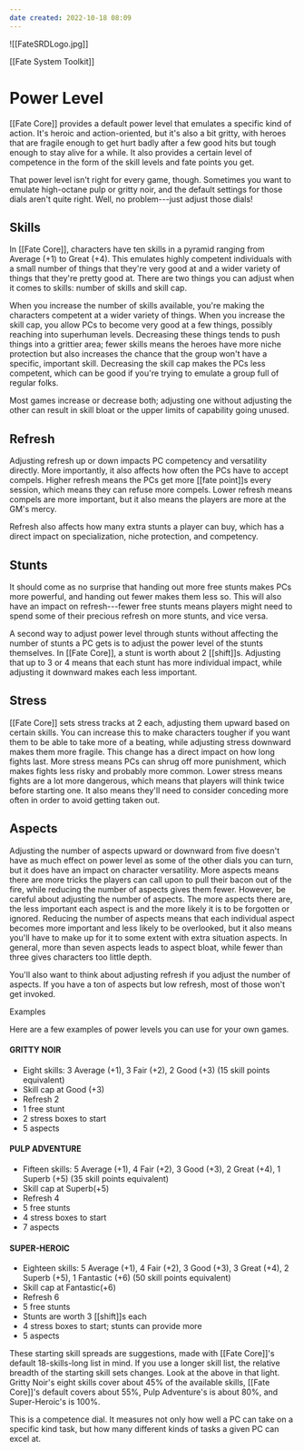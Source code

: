 ```yaml
---
date created: 2022-10-18 08:09
---
```


![[FateSRDLogo.jpg]]

[[Fate System Toolkit]]

# Power Level

[[Fate Core]] provides a default power level that emulates a specific kind
of action. It's heroic and action-oriented, but it's also a bit gritty,
with heroes that are fragile enough to get hurt badly after a few good
hits but tough enough to stay alive for a while. It also provides a
certain level of competence in the form of the skill levels and fate
points you get.

That power level isn't right for every game, though. Sometimes you want
to emulate high-octane pulp or gritty noir, and the default settings for
those dials aren't quite right. Well, no problem---just adjust those
dials!

## Skills

In [[Fate Core]], characters have ten skills in a pyramid ranging from
Average (+1) to Great (+4). This emulates highly competent individuals
with a small number of things that they're very good at and a wider
variety of things that they're pretty good at. There are two things you
can adjust when it comes to skills: number of skills and skill cap.

When you increase the number of skills available, you're making the
characters competent at a wider variety of things. When you increase the
skill cap, you allow PCs to become very good at a few things, possibly
reaching into superhuman levels. Decreasing these things tends to push
things into a grittier area; fewer skills means the heroes have more
niche protection but also increases the chance that the group won't have
a specific, important skill. Decreasing the skill cap makes the PCs less
competent, which can be good if you're trying to emulate a group full of
regular folks.

Most games increase or decrease both; adjusting one without adjusting
the other can result in skill bloat or the upper limits of capability
going unused.

## Refresh

Adjusting refresh up or down impacts PC competency and versatility
directly. More importantly, it also affects how often the PCs have to
accept compels. Higher refresh means the PCs get more [[fate point]]s every
session, which means they can refuse more compels. Lower refresh means
compels are more important, but it also means the players are more at
the GM's mercy.

Refresh also affects how many extra stunts a player can buy, which has a
direct impact on specialization, niche protection, and competency.

## Stunts

It should come as no surprise that handing out more free stunts makes
PCs more powerful, and handing out fewer makes them less so. This will
also have an impact on refresh---fewer free stunts means players might
need to spend some of their precious refresh on more stunts, and vice
versa.

A second way to adjust power level through stunts without affecting the
number of stunts a PC gets is to adjust the power level of the stunts
themselves. In [[Fate Core]], a stunt is worth about 2 [[shift]]s. Adjusting
that up to 3 or 4 means that each stunt has more individual impact,
while adjusting it downward makes each less important.

## Stress

[[Fate Core]] sets stress tracks at 2 each, adjusting them upward based on
certain skills. You can increase this to make characters tougher if you
want them to be able to take more of a beating, while adjusting stress
downward makes them more fragile. This change has a direct impact on how
long fights last. More stress means PCs can shrug off more punishment,
which makes fights less risky and probably more common. Lower stress
means fights are a lot more dangerous, which means that players will
think twice before starting one. It also means they'll need to consider
conceding more often in order to avoid getting taken out.

## Aspects

Adjusting the number of aspects upward or downward from five doesn't
have as much effect on power level as some of the other dials you can
turn, but it does have an impact on character versatility. More aspects
means there are more tricks the players can call upon to pull their
bacon out of the fire, while reducing the number of aspects gives them
fewer. However, be careful about adjusting the number of aspects. The
more aspects there are, the less important each aspect is and the more
likely it is to be forgotten or ignored. Reducing the number of aspects
means that each individual aspect becomes more important and less likely
to be overlooked, but it also means you'll have to make up for it to
some extent with extra situation aspects. In general, more than seven
aspects leads to aspect bloat, while fewer than three gives characters
too little depth.

You'll also want to think about adjusting refresh if you adjust the
number of aspects. If you have a ton of aspects but low refresh, most of
those won't get invoked.

Examples

Here are a few examples of power levels you can use for your own games.

#### GRITTY NOIR

- Eight skills: 3 Average (+1), 3 Fair (+2), 2 Good (+3) (15 skill
  points equivalent)
- Skill cap at Good (+3)
- Refresh 2
- 1 free stunt
- 2 stress boxes to start
- 5 aspects

#### PULP ADVENTURE

- Fifteen skills: 5 Average (+1), 4 Fair (+2), 3 Good (+3), 2 Great
  (+4), 1 Superb (+5) (35 skill points equivalent)
- Skill cap at Superb(+5)
- Refresh 4
- 5 free stunts
- 4 stress boxes to start
- 7 aspects

#### SUPER-HEROIC

- Eighteen skills: 5 Average (+1), 4 Fair (+2), 3 Good (+3), 3 Great
  (+4), 2 Superb (+5), 1 Fantastic (+6) (50 skill points equivalent)
- Skill cap at Fantastic(+6)
- Refresh 6
- 5 free stunts
- Stunts are worth 3 [[shift]]s each
- 4 stress boxes to start; stunts can provide more
- 5 aspects

These starting skill spreads are suggestions, made with [[Fate Core]]'s
default 18-skills-long list in mind. If you use a longer skill list, the
relative breadth of the starting skill sets changes. Look at the above
in that light. Gritty Noir's eight skills cover about 45% of the
available skills, [[Fate Core]]'s default covers about 55%, Pulp Adventure's
is about 80%, and Super-Heroic's is 100%.

This is a competence dial. It measures not only how well a PC can take
on a specific kind task, but how many different kinds of tasks a given
PC can excel at.


